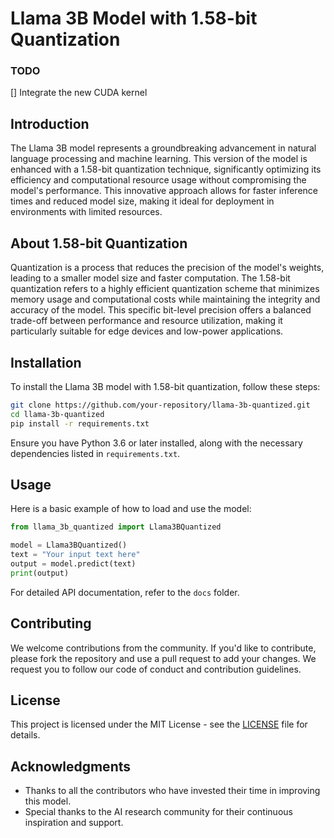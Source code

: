 # Llama 3B Model with 1.58-bit Quantization

### TODO
[] Integrate the new CUDA kernel

## Introduction

The Llama 3B model represents a groundbreaking advancement in natural language processing and machine learning. This version of the model is enhanced with a 1.58-bit quantization technique, significantly optimizing its efficiency and computational resource usage without compromising the model's performance. This innovative approach allows for faster inference times and reduced model size, making it ideal for deployment in environments with limited resources.

## About 1.58-bit Quantization

Quantization is a process that reduces the precision of the model's weights, leading to a smaller model size and faster computation. The 1.58-bit quantization refers to a highly efficient quantization scheme that minimizes memory usage and computational costs while maintaining the integrity and accuracy of the model. This specific bit-level precision offers a balanced trade-off between performance and resource utilization, making it particularly suitable for edge devices and low-power applications.

## Installation

To install the Llama 3B model with 1.58-bit quantization, follow these steps:

```bash
git clone https://github.com/your-repository/llama-3b-quantized.git
cd llama-3b-quantized
pip install -r requirements.txt
```

Ensure you have Python 3.6 or later installed, along with the necessary dependencies listed in `requirements.txt`.

## Usage

Here is a basic example of how to load and use the model:

```python
from llama_3b_quantized import Llama3BQuantized

model = Llama3BQuantized()
text = "Your input text here"
output = model.predict(text)
print(output)
```

For detailed API documentation, refer to the `docs` folder.

## Contributing

We welcome contributions from the community. If you'd like to contribute, please fork the repository and use a pull request to add your changes. We request you to follow our code of conduct and contribution guidelines.

## License

This project is licensed under the MIT License - see the [LICENSE](LICENSE) file for details.

## Acknowledgments

- Thanks to all the contributors who have invested their time in improving this model.
- Special thanks to the AI research community for their continuous inspiration and support.

